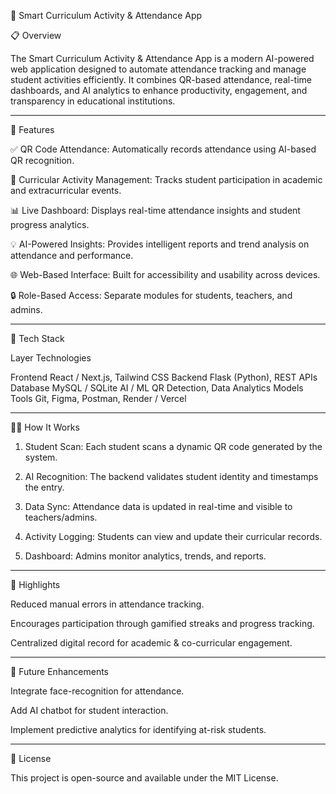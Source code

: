 🧠 Smart Curriculum Activity & Attendance App

📋 Overview

The Smart Curriculum Activity & Attendance App is a modern AI-powered web application designed to automate attendance tracking and manage student activities efficiently.
It combines QR-based attendance, real-time dashboards, and AI analytics to enhance productivity, engagement, and transparency in educational institutions.


---

🚀 Features

✅ QR Code Attendance: Automatically records attendance using AI-based QR recognition.

🧩 Curricular Activity Management: Tracks student participation in academic and extracurricular events.

📊 Live Dashboard: Displays real-time attendance insights and student progress analytics.

💡 AI-Powered Insights: Provides intelligent reports and trend analysis on attendance and performance.

🌐 Web-Based Interface: Built for accessibility and usability across devices.

🔒 Role-Based Access: Separate modules for students, teachers, and admins.



---

🧰 Tech Stack

Layer	Technologies

Frontend	React / Next.js, Tailwind CSS
Backend	Flask (Python), REST APIs
Database	MySQL / SQLite
AI / ML	QR Detection, Data Analytics Models
Tools	Git, Figma, Postman, Render / Vercel



---

🧑‍💻 How It Works

1. Student Scan: Each student scans a dynamic QR code generated by the system.


2. AI Recognition: The backend validates student identity and timestamps the entry.


3. Data Sync: Attendance data is updated in real-time and visible to teachers/admins.


4. Activity Logging: Students can view and update their curricular records.


5. Dashboard: Admins monitor analytics, trends, and reports.




---

🌟 Highlights

Reduced manual errors in attendance tracking.

Encourages participation through gamified streaks and progress tracking.

Centralized digital record for academic & co-curricular engagement.



---

🧩 Future Enhancements

Integrate face-recognition for attendance.

Add AI chatbot for student interaction.

Implement predictive analytics for identifying at-risk students.

---

📜 License

This project is open-source and available under the MIT License.
